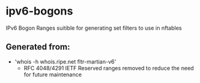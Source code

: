 # ipv6-bogons
IPv6 Bogon Ranges suitible for generating set filters to use in nftables

## Generated from:
* 'whois -h whois.ripe.net fltr-martian-v6'
  - RFC 4048/4291 IETF Reserved ranges removed to reduce the need for future maintenance
